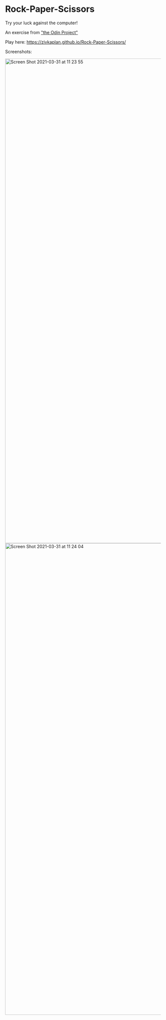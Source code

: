 # Rock-Paper-Scissors

Try your luck against the computer!

An exercise from ["the Odin Project"](https://www.theodinproject.com/paths/foundations/courses/foundations/lessons/rock-paper-scissors)

Play here: https://zivkaplan.github.io/Rock-Paper-Scissors/

Screenshots: 

<img width="1566" alt="Screen Shot 2021-03-31 at 11 23 55" src="https://user-images.githubusercontent.com/80772683/113114222-cb6ec400-9213-11eb-92a0-a6cf791cf943.png">
<img width="1524" alt="Screen Shot 2021-03-31 at 11 24 04" src="https://user-images.githubusercontent.com/80772683/113114233-cc9ff100-9213-11eb-9865-0a249e9b5c8d.png">


